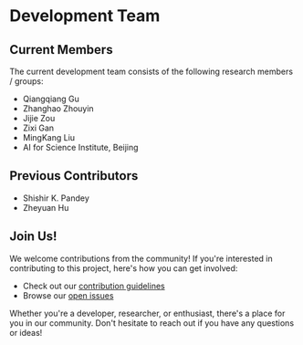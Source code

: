 # Development Team

## Current Members
The current development team consists of the following research members / groups:

- Qiangqiang Gu
- Zhanghao Zhouyin
- Jijie Zou
- Zixi Gan
- MingKang Liu
- AI for Science Institute, Beijing

## Previous Contributors
- Shishir K. Pandey
- Zheyuan Hu


## Join Us!
We welcome contributions from the community! If you're interested in contributing to this project, here's how you can get involved:

- Check out our [contribution guidelines](https://deeptb.readthedocs.io/en/latest/community/contribution_guide.html)
- Browse our [open issues](https://github.com/deepmodeling/DeePTB/issues)

Whether you're a developer, researcher, or enthusiast, there's a place for you in our community. Don't hesitate to reach out if you have any questions or ideas!


